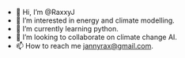 - 👋 Hi, I’m @RaxxyJ
- 👀 I’m interested in energy and climate modelling.
- 🌱 I’m currently learning python.
- 💞️ I’m looking to collaborate on climate change AI.
- 📫 How to reach me jannyrax@gmail.com.

<!---
RaxxyJ/RaxxyJ is a ✨ special ✨ repository because its `README.md` (this file) appears on your GitHub profile.
You can click the Preview link to take a look at your changes.
--->
